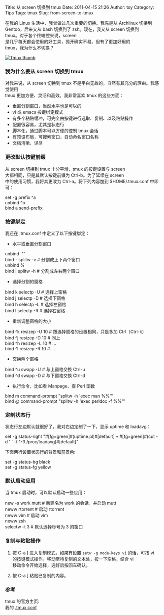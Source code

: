 Title: 从 screen 切换到 tmux
Date: 2011-04-15 21:26
Author: toy
Category: Tips
Tags: tmux
Slug: from-screen-to-tmux

在我的 Linux 生活中，我曾做过几次重要的切换。我先是从 Archlinux 切换到  
Gentoo，后来又从 bash 切换到了 zsh。现在，我又从 screen 切换到  
tmux。对于各个终端控来说，screen  
是几乎每天都会使用的好工具，抛开确实不易。但有了更加好用的  
tmux，我为什么不切换？

[![Tmux
thumb](http://linuxtoy.org/img/2011/04/tmux-thumb.png)](http://linuxtoy.org/img/2011/04/tmux.png)

### 我为什么要从 screen 切换到 tmux

对我来说，从 screen 切换到 tmux
不是平白无故的，自然有其充分的理由。我感觉使用  
tmux 更加方便、灵活和高效。我非常喜欢 tmux 的这些方面：

+ 垂直分割窗口，当然水平也是可以的  
+ vi 或 emacs 按键绑定模式  
+ 有多个粘贴缓冲，可完全由按键进行选取、复制、以及粘贴操作  
+ 配置很容易，尤其是状态行  
+ 脚本化，通过脚本可以方便的控制 tmux 会话  
+ 有预设布局，可搜索窗口，自动命名窗口名称  
+ 文档清晰、详尽

### 更改默认按键前缀

从 screen 切换到 tmux 十分平滑，tmux 的按键设置与 screen  
大都相同，只是其默认按键前缀为 Ctrl-b。为了延续在 screen  
中的使用习惯，我将其更改为 Ctrl-a。将下列内容加到 $HOME/.tmux.conf
中即可：

set -g prefix ^a  
unbind ^b  
bind a send-prefix

### 按键绑定

我还在 .tmux.conf 中定义了以下按键绑定：

+ 水平或垂直分割窗口

unbind '"'  
bind - splitw -v # 分割成上下两个窗口  
unbind %  
bind | splitw -h # 分割成左右两个窗口

+ 选择分割的窗格

bind k selectp -U # 选择上窗格  
bind j selectp -D # 选择下窗格  
bind h selectp -L # 选择左窗格  
bind l selectp -R # 选择右窗格

+ 重新调整窗格的大小

bind ^k resizep -U 10 # 跟选择窗格的设置相同，只是多加 Ctrl（Ctrl-k）  
bind ^j resizep -D 10 # 同上  
bind ^h resizep -L 10 # ...  
bind ^l resizep -R 10 # ...

+ 交换两个窗格

bind ^u swapp -U # 与上窗格交换 Ctrl-u  
bind ^d swapp -D # 与下窗格交换 Ctrl-d

+ 执行命令，比如看 Manpage、查 Perl 函数

bind m command-prompt "splitw -h 'exec man %%'"  
bind @ command-prompt "splitw -h 'exec perldoc -f %%'"

### 定制状态行

状态行左边默认就很好了，我对右边定制了一下，显示 uptime 和 loadavg：

set -g status-right "#[fg=green]#(uptime.pl)#[default] •
#[fg=green]#(cut -d ' ' -f 1-3 /proc/loadavg)#[default]"

下面两行设置状态行的背景和前景色:

set -g status-bg black  
set -g status-fg yellow

### 默认启动应用

当 tmux 启动时，可以默认启动一些应用：

new -s work mutt # 新建名为 work 的会话，并启动 mutt  
neww rtorrent # 启动 rtorrent  
neww vim # 启动 vim  
neww zsh  
selectw -t 3 # 默认选择标号为 3 的窗口

### 复制与粘贴操作

1. 按 C-a [ 进入复制模式，如果有设置 `setw -g mode-keys vi` 的话，可按
vi  
的按键模式操作。移动至待复制的文本处，按一下空格，结合 vi  
移动命令开始选择，选好后按回车确认。

2. 按 C-a ] 粘贴已复制的内容。

### 参考

tmux 的官方主页:  
我的 [.tmux.conf][t]

[t]: https://bitbucket.org/xuxiaodong/dotman/src
